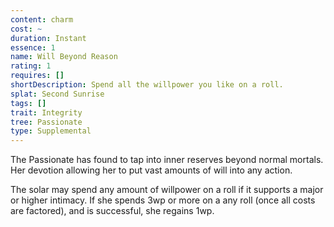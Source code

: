 ```yaml
---
content: charm
cost: ~
duration: Instant
essence: 1
name: Will Beyond Reason
rating: 1
requires: []
shortDescription: Spend all the willpower you like on a roll.
splat: Second Sunrise
tags: []
trait: Integrity
tree: Passionate
type: Supplemental
---
```


The Passionate has found to tap into inner reserves beyond normal mortals. Her devotion allowing her to put vast amounts of will into any action.

The solar may spend any amount of willpower on a roll if it supports a major or higher intimacy. If she spends 3wp or more on a any roll (once all costs are factored), and is successful, she regains 1wp.
